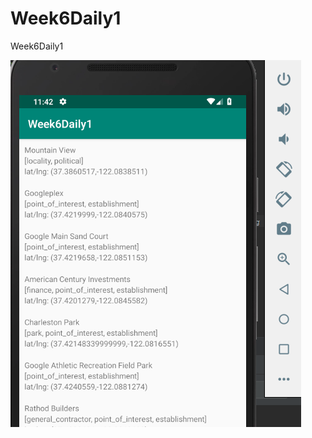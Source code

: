 # Week6Daily1
Week6Daily1

![Screenshot](https://raw.githubusercontent.com/MikhailKashtaevMobileApps/Week6Daily1/master/app/src/main/assets/Capture.PNG)
